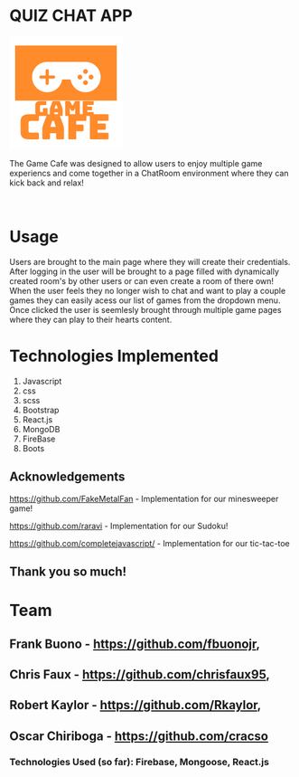 # QUIZ CHAT APP
<a href="" rel="some text"><img src="client/public/logo.png" alt="" /></a>
<p>The Game Cafe was designed to allow users to enjoy multiple game experiencs and come together in a ChatRoom environment where they can kick back and relax!</p>

<br>

# Usage 
Users are brought to the main page where they will create their credentials. After logging in the user will be brought to a page filled with dynamically created room's by other users or can even create a room of there own! When the user feels they no longer wish to chat and want to play a couple games they can easily acess our list of games from the dropdown menu. Once clicked the user is seemlesly brought through multiple game pages where they can play to their hearts content.  

# Technologies Implemented 
1. Javascript
2. css
3. scss
4. Bootstrap
5. React.js
6. MongoDB
7. FireBase
8. Boots



## Acknowledgements

https://github.com/FakeMetalFan - Implementation for our minesweeper game!

https://github.com/raravi - Implementation for our Sudoku!

https://github.com/completejavascript/ - Implementation for our tic-tac-toe

<h2>Thank you so much!</h2>

# Team
## Frank Buono - https://github.com/fbuonojr, 
## Chris Faux - https://github.com/chrisfaux95, 
## Robert Kaylor - https://github.com/Rkaylor, 
## Oscar Chiriboga - https://github.com/cracso

### Technologies Used (so far): Firebase, Mongoose, React.js